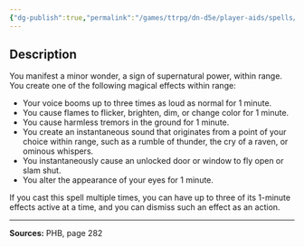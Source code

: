 ```yaml
---
{"dg-publish":true,"permalink":"/games/ttrpg/dn-d5e/player-aids/spells/cantrips/thaumaturgy/","tags":["ttrpg/dnd/5e","verbal","control","spell"],"noteIcon":""}
---
```



## Description
You manifest a minor wonder, a sign of supernatural power, within range.
You create one of the following magical effects within range:
- Your voice booms up to three times as loud as normal for 1 minute.
- You cause flames to flicker, brighten, dim, or change color for 1 minute.
- You cause harmless tremors in the ground for 1 minute.
- You create an instantaneous sound that originates from a point of your choice within range, such as a rumble of thunder, the cry of a raven, or ominous whispers.
- You instantaneously cause an unlocked door or window to fly open or slam shut.
- You alter the appearance of your eyes for 1 minute.

If you cast this spell multiple times, you can have up to three of its 1-minute effects active at a time, and you can dismiss such an effect as an action.

---

**Sources:** PHB, page 282
